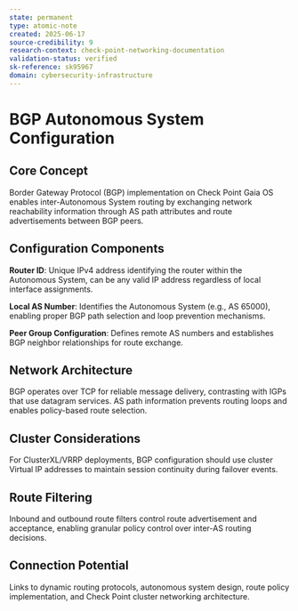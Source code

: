 ```yaml
---
state: permanent
type: atomic-note
created: 2025-06-17
source-credibility: 9
research-context: check-point-networking-documentation
validation-status: verified
sk-reference: sk95967
domain: cybersecurity-infrastructure
---
```


# BGP Autonomous System Configuration

## Core Concept

Border Gateway Protocol (BGP) implementation on Check Point Gaia OS enables inter-Autonomous System routing by exchanging network reachability information through AS path attributes and route advertisements between BGP peers.

## Configuration Components

**Router ID**: Unique IPv4 address identifying the router within the Autonomous System, can be any valid IP address regardless of local interface assignments.

**Local AS Number**: Identifies the Autonomous System (e.g., AS 65000), enabling proper BGP path selection and loop prevention mechanisms.

**Peer Group Configuration**: Defines remote AS numbers and establishes BGP neighbor relationships for route exchange.

## Network Architecture

BGP operates over TCP for reliable message delivery, contrasting with IGPs that use datagram services. AS path information prevents routing loops and enables policy-based route selection.

## Cluster Considerations

For ClusterXL/VRRP deployments, BGP configuration should use cluster Virtual IP addresses to maintain session continuity during failover events.

## Route Filtering

Inbound and outbound route filters control route advertisement and acceptance, enabling granular policy control over inter-AS routing decisions.

## Connection Potential

Links to dynamic routing protocols, autonomous system design, route policy implementation, and Check Point cluster networking architecture.
